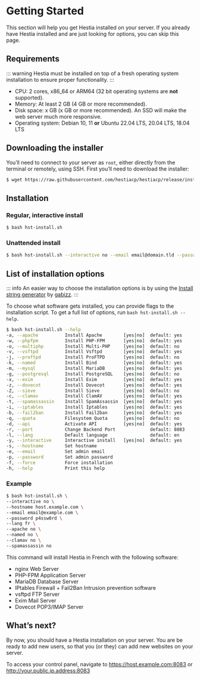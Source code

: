# Getting Started

This section will help you get Hestia installed on your server. If you already have Hestia installed and are just looking for options, you can skip this page.

## Requirements

::: warning
Hestia must be installed on top of a fresh operating system installation to ensure proper functionality.
:::

- CPU: 2 cores, x86_64 or ARM64 (32 bit operating systems are **not** supported).
- Memory: At least 2 GB (4 GB or more recommended).
- Disk space: x GB (x GB or more recommended). An SSD will make the web server much more responsive.
- Operating system: Debian 10, 11 **or** Ubuntu 22.04 LTS, 20.04 LTS, 18.04 LTS

## Downloading the installer

You’ll need to connect to your server as `root`, either directly from the terminal or remotely, using SSH. First you’ll need to download the installer:

```sh
$ wget https://raw.githubusercontent.com/hestiacp/hestiacp/release/install/hst-install.sh
```

## Installation

### Regular, interactive install

```sh
$ bash hst-install.sh
```

### Unattended install

```sh
$ bash hst-install.sh --interactive no --email email@domain.tld --password p4ssw0rd --hostname hostname.domain.tld
```

## List of installation options

::: info
An easier way to choose the installation options is by using the [Install string generator](https://gabizz.github.io/hestiacp-scriptline-generator/) by [gabizz](https://github.com/gabizz).
:::

To choose what software gets installed, you can provide flags to the installation script. To get a full list of options, run `bash hst-install.sh --help`.

```sh
$ bash hst-install.sh --help
-a, --apache          Install Apache        [yes|no]  default: yes
-w, --phpfpm          Install PHP-FPM       [yes|no]  default: yes
-o, --multiphp        Install Multi-PHP     [yes|no]  default: no
-v, --vsftpd          Install Vsftpd        [yes|no]  default: yes
-j, --proftpd         Install ProFTPD       [yes|no]  default: no
-k, --named           Install Bind          [yes|no]  default: yes
-m, --mysql           Install MariaDB       [yes|no]  default: yes
-g, --postgresql      Install PostgreSQL    [yes|no]  default: no
-x, --exim            Install Exim          [yes|no]  default: yes
-z, --dovecot         Install Dovecot       [yes|no]  default: yes
-Z, --sieve           Install Sieve         [yes|no]  default: no
-c, --clamav          Install ClamAV        [yes|no]  default: yes
-t, --spamassassin    Install SpamAssassin  [yes|no]  default: yes
-i, --iptables        Install Iptables      [yes|no]  default: yes
-b, --fail2ban        Install Fail2ban      [yes|no]  default: yes
-q, --quota           Filesystem Quota      [yes|no]  default: no
-d, --api             Activate API          [yes|no]  default: yes
-r, --port            Change Backend Port             default: 8083
-l, --lang            Default language                default: en
-y, --interactive     Interactive install   [yes|no]  default: yes
-s, --hostname        Set hostname
-e, --email           Set admin email
-p, --password        Set admin password
-f, --force           Force installation
-h, --help            Print this help
```

### Example

```sh
$ bash hst-install.sh \
--interactive no \
--hostname host.example.com \
--email email@example.com \
--password p4ssw0rd \
--lang fr \
--apache no \
--named no \
--clamav no \
--spamassassin no
```

This command will install Hestia in French with the following software:

- nginx Web Server
- PHP-FPM Application Server
- MariaDB Database Server
- IPtables Firewall + Fail2Ban Intrusion prevention software
- vsftpd FTP Server
- Exim Mail Server
- Dovecot POP3/IMAP Server

## What’s next?

By now, you should have a Hestia installation on your server. You are be ready to add new users, so that you (or they) can add new websites on your server.

To access your control panel, navigate to https://host.example.com:8083 or http://your.public.ip.address:8083
